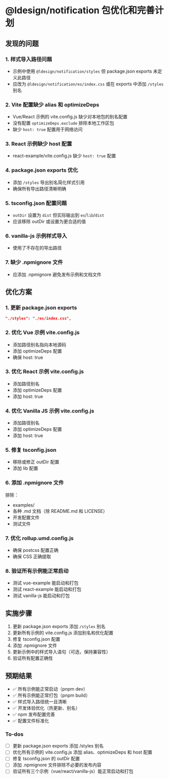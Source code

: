<!-- 75759f34-c699-4e73-a5b0-06df34ef4d59 af9b3f85-eab8-448f-b885-6fb31e2dba4a -->
# @ldesign/notification 包优化和完善计划

## 发现的问题

### 1. **样式导入路径问题**

- 示例中使用 `@ldesign/notification/styles` 但 package.json exports 未定义此路径
- 应改为 `@ldesign/notification/es/index.css` 或在 exports 中添加 `/styles` 别名

### 2. **Vite 配置缺少 alias 和 optimizeDeps**

- Vue/React 示例的 vite.config.js 缺少对本地包的别名配置
- 没有配置 `optimizeDeps.exclude` 排除本地工作区包
- 缺少 `host: true` 配置用于网络访问

### 3. **React 示例缺少 host 配置**

- react-example/vite.config.js 缺少 `host: true` 配置

### 4. **package.json exports 优化**

- 添加 `/styles` 导出别名简化样式引用
- 确保所有导出路径清晰明确

### 5. **tsconfig.json 配置问题**

- `outDir` 设置为 `dist` 但实际输出到 `es`/`lib`/`dist`
- 应该移除 outDir 或设置为更合适的值

### 6. **vanilla-js 示例样式导入**

- 使用了不存在的导出路径

### 7. **缺少 .npmignore 文件**

- 应添加 .npmignore 避免发布示例和文档文件

## 优化方案

### 1. 更新 package.json exports

```json
"./styles": "./es/index.css",
```

### 2. 优化 Vue 示例 vite.config.js

- 添加路径别名指向本地源码
- 添加 optimizeDeps 配置
- 确保 host: true

### 3. 优化 React 示例 vite.config.js

- 添加路径别名
- 添加 optimizeDeps 配置
- 添加 host: true

### 4. 优化 Vanilla JS 示例 vite.config.js

- 添加路径别名
- 添加 optimizeDeps 配置
- 添加 host: true

### 5. 修复 tsconfig.json

- 移除或修正 outDir 配置
- 添加 lib 配置

### 6. 添加 .npmignore 文件

排除：

- examples/
- 各种 .md 文档（除 README.md 和 LICENSE）
- 开发配置文件
- 测试文件

### 7. 优化 rollup.umd.config.js

- 确保 postcss 配置正确
- 确保 CSS 正确提取

### 8. 验证所有示例能正常启动

- 测试 vue-example 能启动和打包
- 测试 react-example 能启动和打包
- 测试 vanilla-js 能启动和打包

## 实施步骤

1. 更新 package.json exports 添加 `/styles` 别名
2. 更新所有示例的 vite.config.js 添加别名和优化配置
3. 修复 tsconfig.json 配置
4. 添加 .npmignore 文件
5. 更新示例中的样式导入语句（可选，保持兼容性）
6. 验证所有配置正确性

## 预期结果

- ✅ 所有示例能正常启动（pnpm dev）
- ✅ 所有示例能正常打包（pnpm build）
- ✅ 样式导入路径统一且清晰
- ✅ 开发体验优化（热更新、别名）
- ✅ npm 发布配置完善
- ✅ 配置文件标准化

### To-dos

- [ ] 更新 package.json exports 添加 /styles 别名
- [ ] 优化所有示例的 vite.config.js 添加 alias、optimizeDeps 和 host 配置
- [ ] 修复 tsconfig.json 的 outDir 配置
- [ ] 添加 .npmignore 文件排除不必要的发布内容
- [ ] 验证所有三个示例（vue/react/vanilla-js）能正常启动和打包